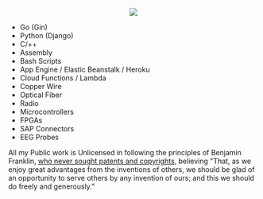 <p align="center">
<img src="https://gist.githubusercontent.com/jareklupinski/0a104d43e60b2030f29be2bd288fd9b2/raw/12a53b5ccdf96b47f93f91d402571b81031a3e5a/professor.gif" />
</p>

- Go (Gin)
- Python (Django)
- C/++
- Assembly
- Bash Scripts
- App Engine / Elastic Beanstalk / Heroku
- Cloud Functions / Lambda
- Copper Wire
- Optical Fiber
- Radio
- Microcontrollers
- FPGAs
- SAP Connectors
- EEG Probes

All my Public work is Unlicensed in following the principles of Benjamin Franklin, <a href="https://www.fi.edu/benjamin-franklin/inventions">who never sought patents and copyrights</a>, believing "That, as we enjoy great advantages from the inventions of others, we should be glad of an opportunity to serve others by any invention of ours; and this we should do freely and generously."
